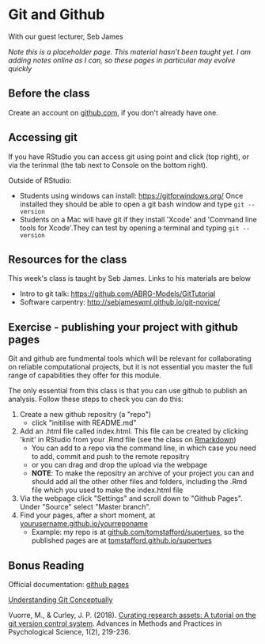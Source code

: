 # Git and Github


With our guest lecturer, Seb James


<div class="info">
<p><em>Note this is a placeholder page. This material hasn’t been taught yet. I am adding notes online as I can, so these pages in particular may evolve quickly</em></p>
</div>


## Before the class

Create an account on [github.com](https://github.com/), if you don't already have one.

## Accessing git 

If you have RStudio you can access git using point and click (top right), or via the terinmal (the tab next to Console on the bottom right). 

Outside of RStudio:

 * Students using windows can install: https://gitforwindows.org/ Once installed they should be able to open a git bash window and type ``git --version``
 * Students on a Mac will have git if they install 'Xcode' and 'Command line tools for Xcode'.They can test by opening a terminal and typing ``git --version``


## Resources for the class

This week's class is taught by Seb James. Links to his materials are below
  * Intro to git talk: https://github.com/ABRG-Models/GitTutorial
  * Software carpentry: http://sebjameswml.github.io/git-novice/

## Exercise - publishing your project with github pages

Git and github are fundmental tools which will be relevant for collaborating on reliable computational projects, but it is not essential you master the full range of capabilities they offer for this module.

The only essential from this class is that you can use github to publish an analysis. Follow these steps to check you can do this:

1. Create a new github repositry (a "repo")
    * click "initilise with README.md"
2. Add an .html file called index.html. This file can be created by clicking 'knit' in RStudio from your .Rmd file (see the class on [Rmarkdown](rmarkdown.html))
    * You can add to a repo via the command line, in which case you need to add, commit and push to the remote repositry
    * or you can drag and drop the upload via the webpage
    * **NOTE**: To make the repositry an archive of your project you can and should add all the other other files and folders, including the .Rmd file which you used to make the index.html file
3. Via the webpage click "Settings" and scroll down to "Github Pages". Under "Source" select "Master branch".
4. Find your pages, after a short moment, at [yourusername.github.io/yourreponame]()
    * Example: my repo is at [github.com/tomstafford/supertues](https://github.com/tomstafford/supertues), so the published pages are at [tomstafford.github.io/supertues](https://tomstafford.github.io/supertues/)


## Bonus Reading

Official documentation: [github pages](https://help.github.com/en/github/working-with-github-pages)

[Understanding Git Conceptually](https://www.sbf5.com/~cduan/technical/git/)

Vuorre, M., & Curley, J. P. (2018). [Curating research assets: A tutorial on the git version control system](https://journals.sagepub.com/doi/full/10.1177/2515245918754826). Advances in Methods and Practices in Psychological Science, 1(2), 219-236.
